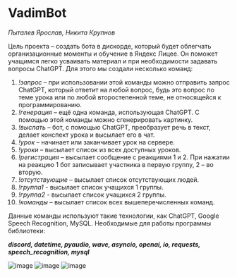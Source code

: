 # **VadimBot**


_Пыталев Ярослав, Никита Крупнов_


  Цель проекта – создать бота в дискорде, который будет облегчать организационные моменты и обучение в Яндекс Лицее. Он поможет учащимся легко усваивать материал и при необходимости задавать вопросы ChatGPT.
Для этого мы создали несколько команд:
1.	_!запрос_ – при использовании этой команды можно отправить запрос ChatGPT, который ответит на любой вопрос, будь это вопрос по теме урока или по любой второстепенной теме, не относящейся к программированию.
2.	_!генерация_ – ещё одна команда, использующая ChatGPT. С помощью этой команды можно сгенерировать картинку.
3.	_!выслать_ – бот, с помощью ChatGPT, преобразует речь в текст, делает конспект урока и высылает его в чат.
4.	_!урок_ – начинает или заканчивает урок на сервере.
5.	_!уроки_ – высылает список из всех доступных уроков.
6.	_!регистрация_ – высылает сообщение с реакциями 1 и 2. При нажатии на реакцию 1 бот записывает участника в первую группу, 2 – во вторую.
7.	_!отсутствующие_ – высылает список отсутствующих людей.
8.	_!группа1_ - высылает список учащихся 1 группы.
9.	_!группа2_ - высылает список учащихся 2 группы.
10.	_!команды_ – высылает список всех вышеперечисленных команд.


  Данные команды используют такие технологии, как ChatGPT, Google Speech Recognition, MySQL. Необходимые для работы программы библиотеки:

  
**_discord, datetime, pyaudio, wave, asyncio, openai, io, requests, speech_recognition, mysql_**


![image](https://github.com/yaroslavvvpy/VadimBot/assets/132778867/a3804ac8-06c9-4729-8aa9-1779e30dee7a)
![image](https://github.com/yaroslavvvpy/VadimBot/assets/132778867/007005f0-1302-4fd1-995d-02e851dde125)
![image](https://github.com/yaroslavvvpy/VadimBot/assets/132778867/4ece8649-fbd3-4663-9a98-b8a2c13b8985)
